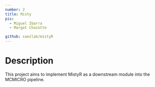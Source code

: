 ```yaml
---
number: 2
title: Misty
pis:
  - Miguel Ibarra
  - Margot Chazotte

github: saezlab/mistyR
---
```

# Description

This project aims to implement MistyR as a downstream module into the MCMICRO pipeline.
